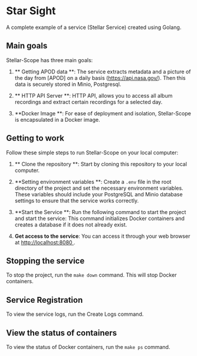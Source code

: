 # Star Sight

A complete example of a service (Stellar Service) created using Golang.

## Main goals

Stellar-Scope has three main goals:

1. ** Getting APOD data **: The service extracts metadata and a picture of the day from [APOD] on a daily basis (https://api.nasa.gov/).
   Then this data is securely stored in Minio, Postgresql.

2. ** HTTP API Server **: HTTP API, allows you to access all album recordings and extract certain recordings for a selected day.

3. **Docker Image **: For ease of deployment and isolation, Stellar-Scope is encapsulated in a Docker image.

## Getting to work

Follow these simple steps to run Stellar-Scope on your local computer:

1. ** Clone the repository **: Start by cloning this repository to your local computer.

2. **Setting environment variables **: Create a `.env` file in the root directory of the project and set the necessary environment variables.
   These variables should include your PostgreSQL and Minio database settings to ensure that the service works correctly.

3. **Start the Service **: Run the following command to start the project and start the service:
   This command initializes Docker containers and creates a database if it does not already exist.

4. **Get access to the service**: You can access it through your web browser at [http://localhost:8080 ](http://localhost:8080 ).

## Stopping the service

To stop the project, run the `make down` command. This will stop Docker containers.

## Service Registration

To view the service logs, run the Create Logs command.

## View the status of containers
To view the status of Docker containers, run the `make ps` command.